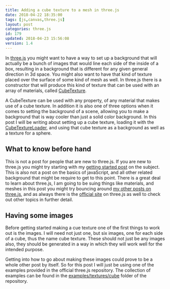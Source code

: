 ```yaml
---
title: Adding a cube texture to a mesh in three.js
date: 2018-04-22 18:35:00
tags: [js,canvas,three.js]
layout: post
categories: three.js
id: 179
updated: 2018-04-23 15:56:08
version: 1.4
---
```


In [three.js](https://threejs.org/) you might want to have a way to set up a background that will actually be a bunch of images that would line each side of the inside of a box, resulting in a background that is different for any given general direction in 3d space. You might also want to have that kind of texture placed over the surface of some kind of mesh as well. In three.js there is a constructor that will produce this kind of texture that can be used with an array of materials, called [CubeTexture](https://threejs.org/docs/index.html#api/textures/CubeTexture).

A CubeTexture can be used with any property, of any material that makes use of a cube texture. In addition it is also one of three options when it comes to setting the background of a scene, allowing you to make a background that is way cooler than just a solid color background. In this post I will be writing about setting up a cube texture, loading it with the [CubeTextureLoader](https://threejs.org/docs/index.html#api/loaders/CubeTextureLoader), and using that cube texture as a background as well as a texture for a sphere.

<!-- more -->

## What to know before hand

This is not a post for people that are new to three.js. If you are new to three.js you might try starting with my [getting started post](/2018/04/04/threejs-getting-started/) on the subject. This is also not a post on the basics of javaScript, and all other related background that might be require to get to this point. There is a great deal to learn about three.js, I am going to be suing things like materials, and meshes in this post you might try bouncing around [my other posts on three.js](/categories/three-js/), and as always there is the [official site]((https://threejs.org/) ) on three.js as well to check out other topics in further detail.

## Having some images

Before getting started making a cue texture one of the first things to work out is the images. I will need not just one, but six images, one for each side of a cube, thus the name cube texture. These should not just be any images also, they should be generated in a way in which they will work well for the intended purpose.

Getting into how to go about making these images could prove to be a whole other post by itself. So for this post I will just be using one of the examples provided in the official three.js repository. The collection of examples can be found in the [examples/textures/cube](https://github.com/mrdoob/three.js/tree/r91/examples/textures/cube) folder of the repository.